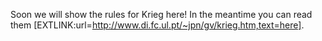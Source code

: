 Soon we will show the rules for Krieg here! In the meantime you can read them [EXTLINK:url=http://www.di.fc.ul.pt/~jpn/gv/krieg.htm,text=here].